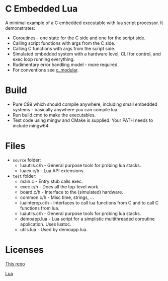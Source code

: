 # C Embedded Lua

A minimal example of a C embedded executable with lua script processor.
It demonstrates:
- Coroutines - one state for the C side and one for the script side.
- Calling script functions with args from the C side.
- Calling C functions with args from the script side.
- Simulated embedded system with a hardware level, CLI for control, and exec loop running everything.
- Rudimentary error handling model - more required.
- For conventions see [c_modular](https://github.com/cepthomas/c_modular/blob/master/README.md).

# Build
- Pure C99 which should compile anywhere, including small embedded systems - basically anywhere you can compile lua.
- Run build.cmd to make the executables.
- Test code using mingw and CMake is supplied. Your PATH needs to include mingw64.

# Files
- `source` folder:
    - luautils.c/h - General purpose tools for probing lua stacks.
    - luaex.c/h - Lua API extensions.
- `test` folder:
    - main.c - Entry stub calls exec.
    - exec.c/h - Does all the top-level work.
    - board.c/h - Interface to the (simulated) hardware.
    - common.c/h - Misc time, strings, ...
    - luainterop.c/h - Interfaces to call lua functions from C and to call C functions from lua.
    - luautils.c/h - General purpose tools for probing lua stacks.
    - demoapp.lua - Lua script for a simplistic multithreaded coroutine application. Uses luatoc.
    - utils.lua - Used by demoapp.lua.

# Licenses
[This repo](https://github.com/cepthomas/c-emb-lua/blob/master/LICENSE)

[Lua](https://github.com/cepthomas/c-emb-lua/blob/master/LUA-LICENSE)
